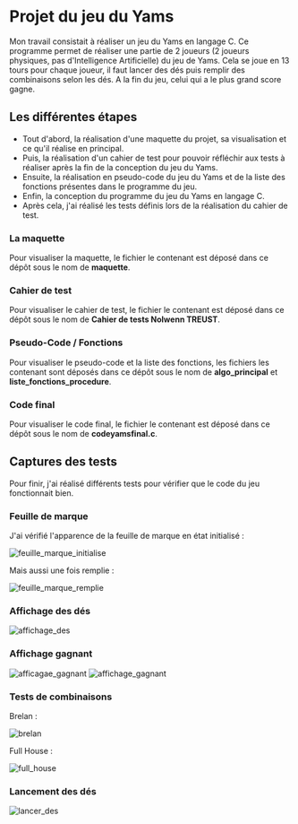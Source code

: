 # Projet du jeu du Yams 

Mon travail consistait à réaliser un jeu du Yams en langage C. Ce programme permet de réaliser une partie de 2 joueurs (2 joueurs physiques, pas d'Intelligence Artificielle) du jeu de Yams. Cela se joue en 13 tours pour chaque joueur, il faut lancer des dés puis remplir des combinaisons selon les dés. A la fin du jeu, celui qui a le plus grand score gagne. 

## Les différentes étapes 

- Tout d'abord, la réalisation d'une maquette du projet, sa visualisation et ce qu'il réalise en principal.
- Puis, la réalisation d'un cahier de test pour pouvoir réfléchir aux tests à réaliser après la fin de la conception du jeu du Yams.
- Ensuite, la réalisation en pseudo-code du jeu du Yams et de la liste des fonctions présentes dans le programme du jeu.
- Enfin, la conception du programme du jeu du Yams en langage C.
- Après cela, j'ai réalisé les tests définis lors de la réalisation du cahier de test.

### La maquette

Pour visualiser la maquette, le fichier le contenant est déposé dans ce dépôt sous le nom de **maquette**.

### Cahier de test 

Pour visualiser le cahier de test, le fichier le contenant est déposé dans ce dépôt sous le nom de **Cahier de tests Nolwenn TREUST**.

### Pseudo-Code / Fonctions 

Pour visualiser le pseudo-code et la liste des fonctions, les fichiers les contenant sont déposés dans ce dépôt sous le nom de **algo_principal** et **liste_fonctions_procedure**.

### Code final

Pour visualiser le code final, le fichier le contenant est déposé dans ce dépôt sous le nom de **codeyamsfinal.c**.

## Captures des tests 
Pour finir, j'ai réalisé différents tests pour vérifier que le code du jeu fonctionnait bien. 

### Feuille de marque 
J'ai vérifié l'apparence de la feuille de marque en état initialisé : 

![feuille_marque_initialise](test_capture/feuille_marque_initialise.PNG) 

Mais aussi une fois remplie : 

![feuille_marque_remplie](test_capture/feuille_marque_remplie2.PNG) 

### Affichage des dés
![affichage_des](test_capture/affichage_des_des.PNG) 

### Affichage gagnant 
![afficagae_gagnant](test_capture/affiche_gagnant_partie1.PNG) 
![affichage_gagnant](test_capture/affiche_gagnant_partie3.PNG)

### Tests de combinaisons 
Brelan : 

![brelan](test_capture/test_brelan.PNG) 

Full House : 

![full_house](test_capture/test_full_house.PNG) 

### Lancement des dés 
![lancer_des](test_capture/lancement_des_des_partie1.PNG) 
